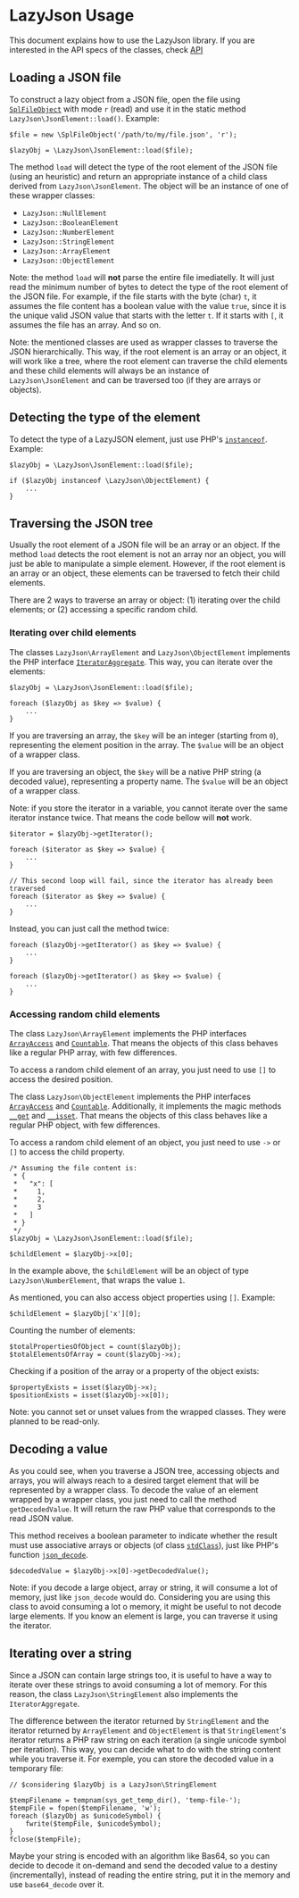 # LazyJson Usage

This document explains how to use the LazyJson library.
If you are interested in the API specs of the classes, check [API](API.md)

## Loading a JSON file

To construct a lazy object from a JSON file, open the file using [`SplFileObject`](https://www.php.net/SplFileObject) with mode `r` (read) and use it in the static method `LazyJson\JsonElement::load()`. Example:

```
$file = new \SplFileObject('/path/to/my/file.json', 'r');

$lazyObj = \LazyJson\JsonElement::load($file);
```

The method `load` will detect the type of the root element of the JSON file (using an heuristic) and return an appropriate instance of a child class derived from `LazyJson\JsonElement`. The object will be an instance of one of these wrapper classes:

* `LazyJson::NullElement`
* `LazyJson::BooleanElement`
* `LazyJson::NumberElement`
* `LazyJson::StringElement`
* `LazyJson::ArrayElement`
* `LazyJson::ObjectElement`

Note: the method `load` will **not** parse the entire file imediatelly. It will just read the minimum number of bytes to detect the type of the root element of the JSON file. For example, if the file starts with the byte (char) `t`, it assumes the file content has a boolean value with the value `true`, since it is the unique valid JSON value that starts with the letter `t`. If it starts with `[`, it assumes the file has an array. And so on.

Note: the mentioned classes are used as wrapper classes to traverse the JSON hierarchically. This way, if the root element is an array or an object, it will work like a tree, where the root element can traverse the child elements and these child elements will always be an instance of `LazyJson\JsonElement` and can be traversed too (if they are arrays or objects).

## Detecting the type of the element

To detect the type of a LazyJSON element, just use PHP's [`instanceof`](https://www.php.net/instanceof). Example:

```
$lazyObj = \LazyJson\JsonElement::load($file);

if ($lazyObj instanceof \LazyJson\ObjectElement) {
    ...
}
```

## Traversing the JSON tree

Usually the root element of a JSON file will be an array or an object. If the method `load` detects the root element is not an array nor an object, you will just be able to manipulate a simple element. However, if the root element is an array or an object, these elements can be traversed to fetch their child elements.

There are 2 ways to traverse an array or object: (1) iterating over the child elements; or (2) accessing a specific random child.

### Iterating over child elements

The classes `LazyJson\ArrayElement` and `LazyJson\ObjectElement` implements the PHP interface [`IteratorAggregate`](https://www.php.net/IteratorAggregate). This way, you can iterate over the elements:

```
$lazyObj = \LazyJson\JsonElement::load($file);

foreach ($lazyObj as $key => $value) {
    ...
}
```

If you are traversing an array, the `$key` will be an integer (starting from `0`), representing the element position in the array. The `$value` will be an object of a wrapper class.

If you are traversing an object, the `$key` will be a native PHP string (a decoded value), representing a property name. The `$value` will be an object of a wrapper class.

Note: if you store the iterator in a variable, you cannot iterate over the same iterator instance twice. That means the code bellow will **not** work.

```
$iterator = $lazyObj->getIterator();

foreach ($iterator as $key => $value) {
    ...
}

// This second loop will fail, since the iterator has already been traversed
foreach ($iterator as $key => $value) {
    ...
}
```

Instead, you can just call the method twice:

```
foreach ($lazyObj->getIterator() as $key => $value) {
    ...
}

foreach ($lazyObj->getIterator() as $key => $value) {
    ...
}
```

### Accessing random child elements

The class `LazyJson\ArrayElement` implements the PHP interfaces [`ArrayAccess`](https://www.php.net/ArrayAccess) and [`Countable`](https://www.php.net/ArrayAccess). That means the objects of this class behaves like a regular PHP array, with few differences.

To access a random child element of an array, you just need to use `[]` to access the desired position.

The class `LazyJson\ObjectElement` implements the PHP interfaces [`ArrayAccess`](https://www.php.net/ArrayAccess) and [`Countable`](https://www.php.net/ArrayAccess). Additionally, it implements the magic methods [`__get`](https://www.php.net/manual/en/language.oop5.overloading.php#object.get) and [`__isset`](https://www.php.net/manual/en/language.oop5.overloading.php#object.isset). That means the objects of this class behaves like a regular PHP object, with few differences.

To access a random child element of an object, you just need to use `->` or `[]` to access the child property.

```
/* Assuming the file content is:
 * {
 *   "x": [
 *     1,
 *     2,
 *     3
 *   ]
 * }
 */
$lazyObj = \LazyJson\JsonElement::load($file);

$childElement = $lazyObj->x[0];
```

In the example above, the `$childElement` will be an object of type `LazyJson\NumberElement`, that wraps the value `1`.

As mentioned, you can also access object properties using `[]`. Example:
```
$childElement = $lazyObj['x'][0];
```

Counting the number of elements:

```
$totalPropertiesOfObject = count($lazyObj);
$totalElementsOfArray = count($lazyObj->x);
```

Checking if a position of the array or a property of the object exists:

```
$propertyExists = isset($lazyObj->x);
$positionExists = isset($lazyObj->x[0]);
```

Note: you cannot set or unset values from the wrapped classes. They were planned to be read-only.

## Decoding a value

As you could see, when you traverse a JSON tree, accessing objects and arrays, you will always reach to a desired target element that will be represented by a wrapper class. To decode the value of an element wrapped by a wrapper class, you just need to call the method `getDecodedValue`. It will return the raw PHP value that corresponds to the read JSON value.

This method receives a boolean parameter to indicate whether the result must use associative arrays or objects (of class [`stdClass`](https://www.php.net/stdClass)), just like PHP's function [`json_decode`](https://www.php.net/json_decode).

```
$decodedValue = $lazyObj->x[0]->getDecodedValue();
```

Note: if you decode a large object, array or string, it will consume a lot of memory, just like `json_decode` would do. Considering you are using this class to avoid consuming a lot o memory, it might be useful to not decode large elements. If you know an element is large, you can traverse it using the iterator.

## Iterating over a string

Since a JSON can contain large strings too, it is useful to have a way to iterate over these strings to avoid consuming a lot of memory. For this reason, the class `LazyJson\StringElement` also implements the `IteratorAggregate`.

The difference between the iterator returned by `StringElement` and the iterator returned by `ArrayElement` and `ObjectElement` is that `StringElement`'s iterator returns a PHP raw string on each iteration (a single unicode symbol per iteration). This way, you can decide what to do with the string content while you traverse it. For exemple, you can store the decoded value in a temporary file:

```
// $considering $lazyObj is a LazyJson\StringElement

$tempFilename = tempnam(sys_get_temp_dir(), 'temp-file-');
$tempFile = fopen($tempFilename, 'w');
foreach ($lazyObj as $unicodeSymbol) {
    fwrite($tempFile, $unicodeSymbol);
}
fclose($tempFile);
```

Maybe your string is encoded with an algorithm like Bas64, so you can decide to decode it on-demand and send the decoded value to a destiny (incrementally), instead of reading the entire string, put it in the memory and use `base64_decode` over it.
